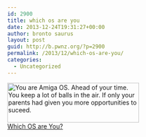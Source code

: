 ```yaml
---
id: 2900
title: which os are you
date: 2013-12-24T19:31:27+00:00
author: bronto saurus
layout: post
guid: http://b.pwnz.org/?p=2900
permalink: /2013/12/which-os-are-you/
categories:
  - Uncategorized
---
```

[<img src="http://www.bbspot.com/Images/News_Features/2003/01/os_quiz/amiga.jpg" width="300" height="90" border="0" alt="You are Amiga OS. Ahead of your time.  You keep a lot of balls in the air.  If only your parents had given you more opportunities to suceed." />  
Which OS are You?](http://bbspot.com/News/2003/01/os_quiz.php)